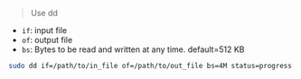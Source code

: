> Use dd
- `if`: input file
- `of`: output file
- `bs`: Bytes to be read and written at any time. default=512 KB
```sh
sudo dd if=/path/to/in_file of=/path/to/out_file bs=4M status=progress
```
